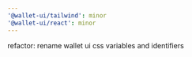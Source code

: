 ```yaml
---
'@wallet-ui/tailwind': minor
'@wallet-ui/react': minor
---
```


refactor: rename wallet ui css variables and identifiers
